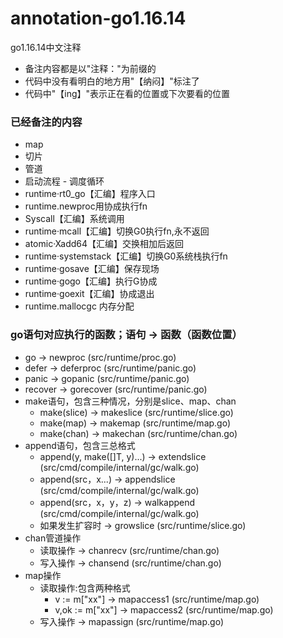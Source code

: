 # annotation-go1.16.14 
go1.16.14中文注释


- 备注内容都是以"注释："为前缀的
- 代码中没有看明白的地方用"【纳闷】"标注了
- 代码中"【ing】"表示正在看的位置或下次要看的位置

### 已经备注的内容
- map
- 切片
- 管道
- 启动流程 - 调度循环
- runtime·rt0_go【汇编】程序入口
- runtime.newproc用协成执行fn
- Syscall【汇编】系统调用
- runtime·mcall【汇编】切换G0执行fn,永不返回
- atomic·Xadd64【汇编】交换相加后返回
- runtime·systemstack【汇编】切换G0系统栈执行fn
- runtime·gosave【汇编】保存现场
- runtime·gogo【汇编】执行G协成
- runtime·goexit【汇编】协成退出
- runtime.mallocgc 内存分配

### go语句对应执行的函数；语句 -> 函数（函数位置）
- go -> newproc (src/runtime/proc.go)
- defer -> deferproc (src/runtime/panic.go)
- panic -> gopanic (src/runtime/panic.go)
- recover -> gorecover (src/runtime/panic.go)
- make语句，包含三种情况，分别是slice、map、chan
  - make(slice) -> makeslice (src/runtime/slice.go)
  - make(map) -> makemap (src/runtime/map.go)
  - make(chan) -> makechan (src/runtime/chan.go)
- append语句，包含三总格式
  - append(y, make([]T, y)...) -> extendslice (src/cmd/compile/internal/gc/walk.go)
  - append(src，x...) -> appendslice (src/cmd/compile/internal/gc/walk.go)
  - append(src，x，y，z) -> walkappend (src/cmd/compile/internal/gc/walk.go)
  - 如果发生扩容时 -> growslice (src/runtime/slice.go)
- chan管道操作
  - 读取操作 -> chanrecv (src/runtime/chan.go)
  - 写入操作 -> chansend (src/runtime/chan.go)
- map操作
  - 读取操作:包含两种格式
    - v := m["xx"] -> mapaccess1 (src/runtime/map.go)
    - v,ok := m["xx"] -> mapaccess2 (src/runtime/map.go)
  - 写入操作 -> mapassign (src/runtime/map.go)



